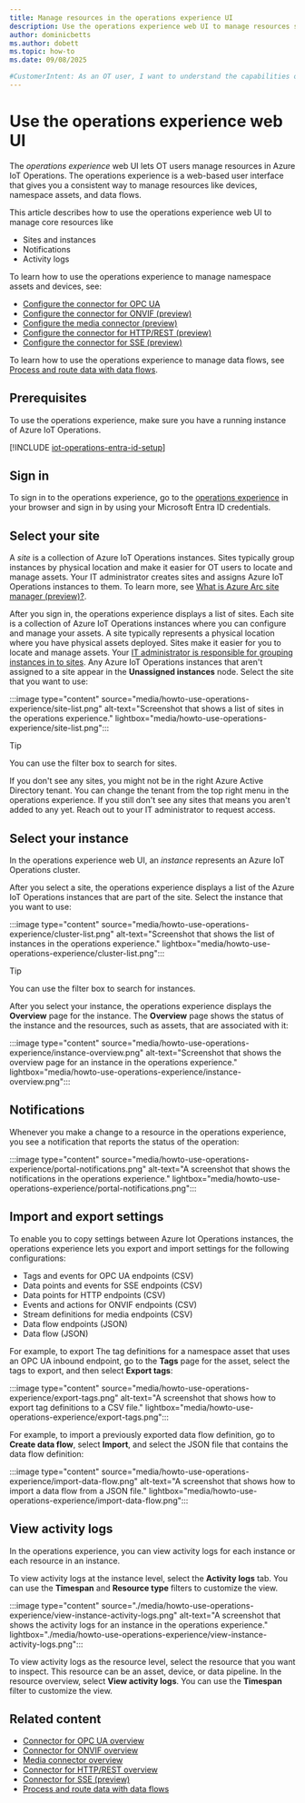 ```yaml
---
title: Manage resources in the operations experience UI
description: Use the operations experience web UI to manage resources such as your asset and device configurations.
author: dominicbetts
ms.author: dobett
ms.topic: how-to
ms.date: 09/08/2025

#CustomerIntent: As an OT user, I want to understand the capabilities of the operations experience that are common to all assets and devices.
---
```


# Use the operations experience web UI

The *operations experience* web UI lets OT users manage resources in Azure IoT Operations. The operations experience is a web-based user interface that gives you a consistent way to manage resources like devices, namespace assets, and data flows.

This article describes how to use the operations experience web UI to manage core resources like

- Sites and instances
- Notifications
- Activity logs

To learn how to use the operations experience to manage namespace assets and devices, see:

- [Configure the connector for OPC UA](howto-configure-opc-ua.md)
- [Configure the connector for ONVIF (preview)](howto-use-onvif-connector.md)
- [Configure the media connector (preview)](howto-use-media-connector.md)
- [Configure the connector for HTTP/REST (preview)](howto-use-http-connector.md)
- [Configure the connector for SSE (preview)](howto-use-sse-connector.md)

To learn how to use the operations experience to manage data flows, see [Process and route data with data flows](../connect-to-cloud/overview-dataflow.md).

## Prerequisites

To use the operations experience, make sure you have a running instance of Azure IoT Operations.

[!INCLUDE [iot-operations-entra-id-setup](../includes/iot-operations-entra-id-setup.md)]

## Sign in

To sign in to the operations experience, go to the [operations experience](https://iotoperations.azure.com) in your browser and sign in by using your Microsoft Entra ID credentials.

## Select your site

A *site* is a collection of Azure IoT Operations instances. Sites typically group instances by physical location and make it easier for OT users to locate and manage assets. Your IT administrator creates sites and assigns Azure IoT Operations instances to them. To learn more, see [What is Azure Arc site manager (preview)?](/azure/azure-arc/site-manager/overview).

After you sign in, the operations experience displays a list of sites. Each site is a collection of Azure IoT Operations instances where you can configure and manage your assets. A site typically represents a physical location where you have physical assets deployed. Sites make it easier for you to locate and manage assets. Your [IT administrator is responsible for grouping instances in to sites](/azure/azure-arc/site-manager/overview). Any Azure IoT Operations instances that aren't assigned to a site appear in the **Unassigned instances** node. Select the site that you want to use:

:::image type="content" source="media/howto-use-operations-experience/site-list.png" alt-text="Screenshot that shows a list of sites in the operations experience." lightbox="media/howto-use-operations-experience/site-list.png":::

> [!TIP]
> You can use the filter box to search for sites.

If you don't see any sites, you might not be in the right Azure Active Directory tenant. You can change the tenant from the top right menu in the operations experience. If you still don't see any sites that means you aren't added to any yet. Reach out to your IT administrator to request access.

## Select your instance

In the operations experience web UI, an *instance* represents an Azure IoT Operations cluster.

After you select a site, the operations experience displays a list of the Azure IoT Operations instances that are part of the site. Select the instance that you want to use:

:::image type="content" source="media/howto-use-operations-experience/cluster-list.png" alt-text="Screenshot that shows the list of instances in the operations experience." lightbox="media/howto-use-operations-experience/cluster-list.png":::

> [!TIP]
> You can use the filter box to search for instances.

After you select your instance, the operations experience displays the **Overview** page for the instance. The **Overview** page shows the status of the instance and the resources, such as assets, that are associated with it:

:::image type="content" source="media/howto-use-operations-experience/instance-overview.png" alt-text="Screenshot that shows the overview page for an instance in the operations experience." lightbox="media/howto-use-operations-experience/instance-overview.png":::

## Notifications

Whenever you make a change to a resource in the operations experience, you see a notification that reports the status of the operation:

:::image type="content" source="media/howto-use-operations-experience/portal-notifications.png" alt-text="A screenshot that shows the notifications in the operations experience." lightbox="media/howto-use-operations-experience/portal-notifications.png":::

## Import and export settings

To enable you to copy settings between Azure Iot Operations instances, the operations experience lets you export and import settings for the following configurations:

- Tags and events for OPC UA endpoints (CSV)
- Data points and events for SSE endpoints (CSV)
- Data points for HTTP endpoints (CSV)
- Events and actions for ONVIF endpoints (CSV)
- Stream definitions for media endpoints (CSV)
- Data flow endpoints (JSON)
- Data flow (JSON)

For example, to export The tag definitions for a namespace asset that uses an OPC UA inbound endpoint, go to the **Tags** page for the asset, select the tags to export, and then select **Export tags**:

:::image type="content" source="media/howto-use-operations-experience/export-tags.png" alt-text="A screenshot that shows how to export tag definitions to a CSV file." lightbox="media/howto-use-operations-experience/export-tags.png":::

For example, to import a previously exported data flow definition, go to **Create data flow**, select **Import**, and select the JSON file that contains the data flow definition:

:::image type="content" source="media/howto-use-operations-experience/import-data-flow.png" alt-text="A screenshot that shows how to import a data flow from a JSON file." lightbox="media/howto-use-operations-experience/import-data-flow.png":::

## View activity logs

In the operations experience, you can view activity logs for each instance or each resource in an instance.

To view activity logs at the instance level, select the **Activity logs** tab. You can use the **Timespan** and **Resource type** filters to customize the view.

:::image type="content" source="./media/howto-use-operations-experience/view-instance-activity-logs.png" alt-text="A screenshot that shows the activity logs for an instance in the operations experience." lightbox="./media/howto-use-operations-experience/view-instance-activity-logs.png":::

To view activity logs as the resource level, select the resource that you want to inspect. This resource can be an asset, device, or data pipeline. In the resource overview, select **View activity logs**. You can use the **Timespan** filter to customize the view.

## Related content

- [Connector for OPC UA overview](overview-opc-ua-connector.md)
- [Connector for ONVIF overview](howto-use-onvif-connector.md)
- [Media connector overview](howto-use-media-connector.md)
- [Connector for HTTP/REST overview](howto-use-http-connector.md)
- [Connector for SSE (preview)](howto-use-sse-connector.md)
- [Process and route data with data flows](../connect-to-cloud/overview-dataflow.md)
